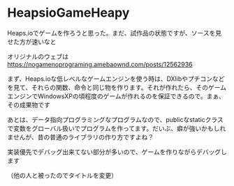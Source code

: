 # HeapsioGameHeapy

Heaps.ioでゲームを作ろうと思った。まだ、試作品の状態ですが、ソースを見せた方が速いなと

オリジナルのウェブは<br>
https://nogamenoprograming.amebaownd.com/posts/12562936


まず、Heaps.ioな低レベルなゲームエンジンを使う時は、DXlibやプチコンなどを見て、それらの関数、命令と同じ物を作ります。それが作れたら、そのゲームエンジンでWindowsXPの頃程度のゲームが作れるのを保証できるので。まぁ、その成果物です

あとは、データ指向プログラミングなプログラムなので、publicなstaticクラスで変数をグローバル扱いでプログラムを作ってます。だいぶ、癖が強いかもしれませんが、昔の普通のライブラリの作り方ですよね？

実装優先でデバッグ出来てない部分が多いので、ゲームを作りながらデバッグします

（他の人と被ったのでタイトルを変更）

